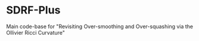 # SDRF-Plus
Main code-base for "Revisiting Over-smoothing and Over-squashing via the Ollivier Ricci Curvature"
